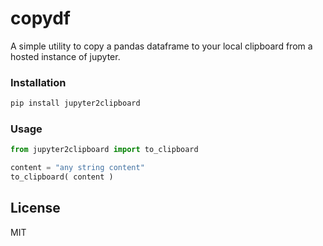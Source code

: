 # copydf

A simple utility to copy a pandas dataframe to your local clipboard from a hosted instance of jupyter.

### Installation
```sh
pip install jupyter2clipboard
```

### Usage
```py
from jupyter2clipboard import to_clipboard

content = "any string content"
to_clipboard( content )
```

License
----

MIT
